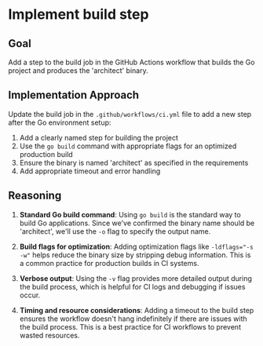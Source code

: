 # Implement build step

## Goal
Add a step to the build job in the GitHub Actions workflow that builds the Go project and produces the 'architect' binary.

## Implementation Approach
Update the build job in the `.github/workflows/ci.yml` file to add a new step after the Go environment setup:

1. Add a clearly named step for building the project
2. Use the `go build` command with appropriate flags for an optimized production build
3. Ensure the binary is named 'architect' as specified in the requirements
4. Add appropriate timeout and error handling

## Reasoning

1. **Standard Go build command**: Using `go build` is the standard way to build Go applications. Since we've confirmed the binary name should be 'architect', we'll use the `-o` flag to specify the output name.

2. **Build flags for optimization**: Adding optimization flags like `-ldflags="-s -w"` helps reduce the binary size by stripping debug information. This is a common practice for production builds in CI systems.

3. **Verbose output**: Using the `-v` flag provides more detailed output during the build process, which is helpful for CI logs and debugging if issues occur.

4. **Timing and resource considerations**: Adding a timeout to the build step ensures the workflow doesn't hang indefinitely if there are issues with the build process. This is a best practice for CI workflows to prevent wasted resources.